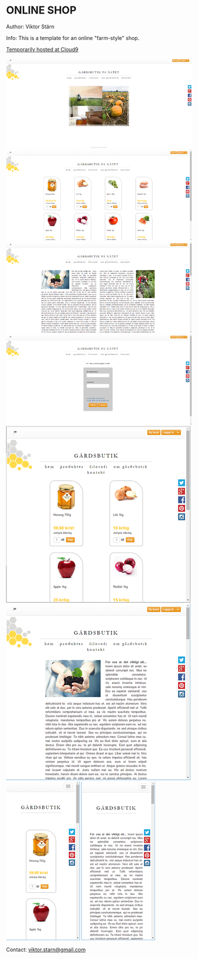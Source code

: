 ONLINE SHOP
===========

Author: Viktor Stärn

Info: This is a template for an online "farm-style" shop.

[Temporarily hosted at Cloud9](https://online-shop-viktorstarn.c9users.io/index.html)

![Screenshot 1](/screenshot1.png?raw=true "Screenshot 1")
![Screenshot 2](/screenshot2.png?raw=true "Screenshot 2")
![Screenshot 3](/screenshot3.png?raw=true "Screenshot 3")
![Screenshot 4](/screenshot4.png?raw=true "Screenshot 4")
![Screenshot 5](/screenshot5.png?raw=true "Screenshot 5")
![Screenshot 6](/screenshot6.png?raw=true "Screenshot 6")
![Screenshot 7](/screenshot7.png?raw=true "Screenshot 7")
![Screenshot 8](/screenshot8.png?raw=true "Screenshot 8")


Contact: viktor.starn@gmail.com
